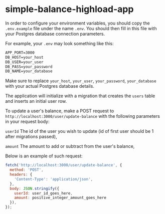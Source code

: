 # simple-balance-highload-app

In order to configure your environment variables, you should copy the `.env.example` file under the name `.env`. You should then fill in this file with your Postgres database connection parameters.

For example, your `.env` may look something like this:

```markdown
APP_PORT=3000
DB_HOST=your_host
DB_USER=your_user
DB_PASS=your_password
DB_NAME=your_database
```

Make sure to replace `your_host`, `your_user`, `your_password`, `your_database` with your actual Postgres database details.

The application will initialize with a migration that creates the `users` table and inserts an initial user row.

To update a user's balance, make a POST request to `http://localhost:3000/user/update-balance` with the following parameters in your request body:

`userId` The id of the user you wish to update (id of first user should be 1 after migrations passed),

`amount` The amount to add or subtract from the user's balance,

Below is an example of such request:
```javascript
fetch('http://localhost:3000/user/update-balance', {
  method: 'POST',
  headers: {
    'Content-Type': 'application/json',
  },
  body: JSON.stringify({
    userId: user_id_goes_here,
    amount: positive_integer_amount_goes_here
  }),
});
```